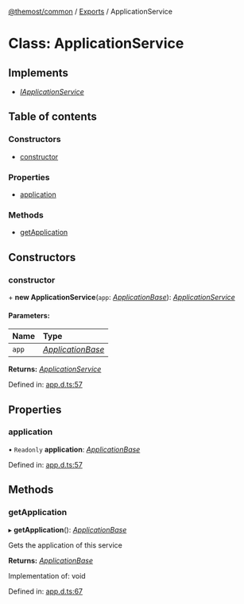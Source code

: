 [@themost/common](../README.md) / [Exports](../modules.md) / ApplicationService

# Class: ApplicationService

## Implements

* [*IApplicationService*](iapplicationservice.md)

## Table of contents

### Constructors

- [constructor](applicationservice.md#constructor)

### Properties

- [application](applicationservice.md#application)

### Methods

- [getApplication](applicationservice.md#getapplication)

## Constructors

### constructor

\+ **new ApplicationService**(`app`: [*ApplicationBase*](../interfaces/applicationbase.md)): [*ApplicationService*](applicationservice.md)

#### Parameters:

Name | Type |
:------ | :------ |
`app` | [*ApplicationBase*](../interfaces/applicationbase.md) |

**Returns:** [*ApplicationService*](applicationservice.md)

Defined in: [app.d.ts:57](https://github.com/themost-framework/themost-common/blob/917834f/app.d.ts#L57)

## Properties

### application

• `Readonly` **application**: [*ApplicationBase*](../interfaces/applicationbase.md)

Defined in: [app.d.ts:57](https://github.com/themost-framework/themost-common/blob/917834f/app.d.ts#L57)

## Methods

### getApplication

▸ **getApplication**(): [*ApplicationBase*](../interfaces/applicationbase.md)

Gets the application of this service

**Returns:** [*ApplicationBase*](../interfaces/applicationbase.md)

Implementation of: void

Defined in: [app.d.ts:67](https://github.com/themost-framework/themost-common/blob/917834f/app.d.ts#L67)
